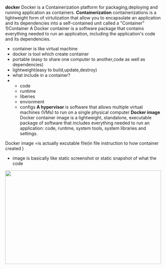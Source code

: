 **docker**
Docker is a Containerization platform for packaging,deploying and running application as containers.
**Containerization**
containerizations is a lightweight form of virtulization that allow you to encapsulate an application and its dependencies into a self-contained unit called a "Container"
1)Container
A Docker container is a software package that contains everything needed to run an application, including the application's code and its dependencies.
- container is like virtual machine
- docker is tool which create container
- portable (easy to share one computer to another,code as well as dependencies)
- lightweight(easy to build,update,destroy)
- what include in a container?
- - code
  - runtime
  - liberies
  - envionment
  - configs
**A hypervisor** is software that allows multiple virtual machines (VMs) to run on a single physical computer
**Docker image**
Docker container image is a lightweight, standalone, executable package of software that includes everything needed to run an application: code, runtime, system tools, system libraries and settings.

Docker image =is actually excutable file(in file instruction to how container created )
 - image is basically like static screenshot or static snapshot of what the code 
<div>
<img width=500 height=300 src=https://www.google.com/url?sa=i&url=https%3A%2F%2Fdocs.docker.com%2Fget-started%2Fdocker_cheatsheet.pdf&psig=AOvVaw3fWZzVp6QMDLfMGYV12BIp&ust=1723113717509000&source=images&cd=vfe&opi=89978449&ved=0CBEQjRxqFwoTCOj3zfjY4ocDFQAAAAAdAAAAABAR>
</div>
